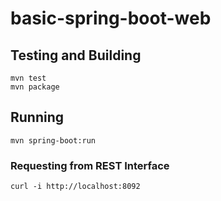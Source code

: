 # basic-spring-boot-web

## Testing and Building

```
mvn test
mvn package
```

## Running

```
mvn spring-boot:run
```

### Requesting from REST Interface

```
curl -i http://localhost:8092
```
